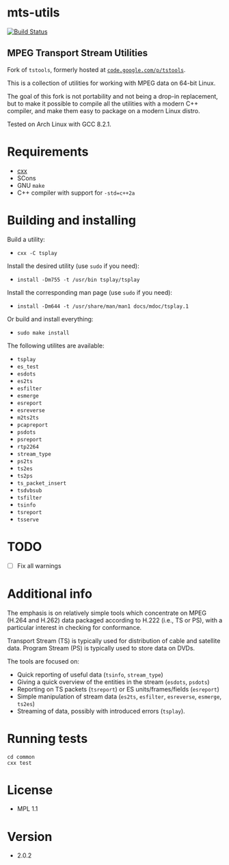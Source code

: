 # mts-utils

[![Build Status](https://travis-ci.org/xyproto/mts-utils.svg?branch=master)](https://travis-ci.org/xyproto/mts-utils)

## MPEG Transport Stream Utilities

Fork of `tstools`, formerly hosted at [`code.google.com/p/tstools`](https://code.google.com/p/tstools).

This is a collection of utilities for working with MPEG data on 64-bit Linux.

The goal of this fork is not portability and not being a drop-in replacement, but to make it possible to compile all the utilities with a modern C++ compiler, and make them easy to package on a modern Linux distro.

Tested on Arch Linux with GCC 8.2.1.

# Requirements

* [cxx](https://github.com/xyproto/cxx)
* SCons
* GNU `make`
* C++ compiler with support for `-std=c++2a`

# Building and installing

Build a utility:

* `cxx -C tsplay`

Install the desired utility (use `sudo` if you need):

* `install -Dm755 -t /usr/bin tsplay/tsplay`

Install the corresponding man page (use `sudo` if you need):

* `install -Dm644 -t /usr/share/man/man1 docs/mdoc/tsplay.1`

Or build and install everything:

* `sudo make install`

The following utilites are available:

* `tsplay`
* `es_test`
* `esdots`
* `es2ts`
* `esfilter`
* `esmerge`
* `esreport`
* `esreverse`
* `m2ts2ts`
* `pcapreport`
* `psdots`
* `psreport`
* `rtp2264`
* `stream_type`
* `ps2ts`
* `ts2es`
* `ts2ps`
* `ts_packet_insert`
* `tsdvbsub`
* `tsfilter`
* `tsinfo`
* `tsreport`
* `tsserve`

# TODO

- [ ] Fix all warnings

# Additional info

The emphasis is on relatively simple tools which concentrate on MPEG (H.264 and
H.262) data packaged according to H.222 (i.e., TS or PS), with a particular
interest in checking for conformance.

Transport Stream (TS) is typically used for distribution of cable and satellite
data. Program Stream (PS) is typically used to store data on DVDs.

The tools are focused on:

* Quick reporting of useful data (`tsinfo`, `stream_type`)
* Giving a quick overview of the entities in the stream (`esdots`, `psdots`)
* Reporting on TS packets (`tsreport`) or ES units/frames/fields (`esreport`)
* Simple manipulation of stream data (`es2ts`, `esfilter`, `esreverse`, `esmerge`, `ts2es`)
* Streaming of data, possibly with introduced errors (`tsplay`).

# Running tests

    cd common
    cxx test

# License

* MPL 1.1

# Version

* 2.0.2

